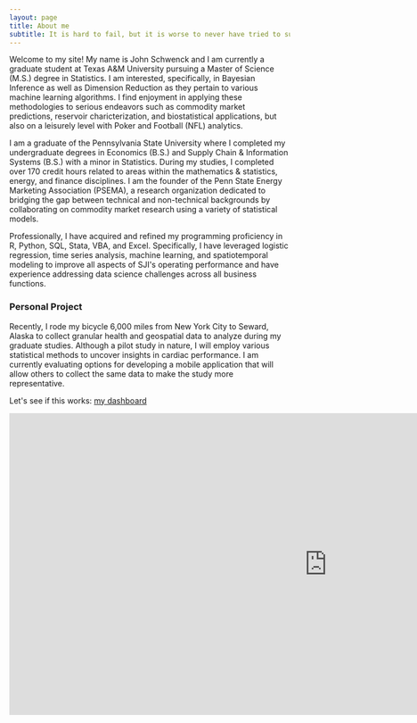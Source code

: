 ```yaml
---
layout: page
title: About me
subtitle: It is hard to fail, but it is worse to never have tried to succeed. - Theodore Roosevelt
---
```


Welcome to my site! My name is John Schwenck and I am currently a graduate student at Texas A&M University pursuing a Master of Science (M.S.) degree in Statistics. I am interested, specifically, in Bayesian Inference as well as Dimension Reduction as they pertain to various machine learning algorithms. I find enjoyment in applying these methodologies to serious endeavors such as commodity market predictions, reservoir charicterization, and biostatistical applications, but also on a leisurely level with Poker and Football (NFL) analytics.

I am a graduate of the Pennsylvania State University where I completed my undergraduate degrees in Economics (B.S.) and Supply Chain & Information Systems (B.S.) with a minor in Statistics. During my studies, I completed over 170 credit hours related to areas within the mathematics & statistics, energy, and finance disciplines. I am the founder of the Penn State Energy Marketing Association (PSEMA), a research organization dedicated to bridging the gap between technical and non-technical backgrounds by collaborating on commodity market research using a variety of statistical models.

Professionally, I have acquired and refined my programming proficiency in R, Python, SQL, Stata, VBA, and Excel. Specifically, I have leveraged logistic regression, time series analysis, machine learning, and spatiotemporal modeling to improve all aspects of SJI's operating performance and have experience addressing data science challenges across all business functions.

### Personal Project
Recently, I rode my bicycle 6,000 miles from New York City to Seward, Alaska to collect granular health and geospatial data to analyze during my graduate studies. Although a pilot study in nature, I will employ various statistical methods to uncover insights in cardiac performance. I am currently evaluating options for developing a mobile application that will allow others to collect the same data to make the study more representative. 

Let's see if this works: [my dashboard](https://app.powerbi.com/reportEmbed?reportId=bf210cab-cfd1-415a-bfbe-c582c3357bc1&autoAuth=true&ctid=68f381e3-46da-47b9-ba57-6f322b8f0da1&config=eyJjbHVzdGVyVXJsIjoiaHR0cHM6Ly93YWJpLXVzLW5vcnRoLWNlbnRyYWwtcmVkaXJlY3QuYW5hbHlzaXMud2luZG93cy5uZXQvIn0%3D) 

<iframe width="1140" height="541.25" src="https://app.powerbi.com/reportEmbed?reportId=bf210cab-cfd1-415a-bfbe-c582c3357bc1&autoAuth=true&ctid=68f381e3-46da-47b9-ba57-6f322b8f0da1&config=eyJjbHVzdGVyVXJsIjoiaHR0cHM6Ly93YWJpLXVzLW5vcnRoLWNlbnRyYWwtcmVkaXJlY3QuYW5hbHlzaXMud2luZG93cy5uZXQvIn0%3D" frameborder="0" allowFullScreen="true"></iframe>
